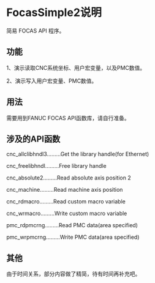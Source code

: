 # FocasSimple2说明
简易 FOCAS API 程序。

## 功能
1、演示读取CNC系统坐标、用户宏变量，以及PMC数值。

2、演示写入用户宏变量、PMC数值。

## 用法
需要用到FANUC FOCAS API函数库，请自行准备。

## 涉及的API函数
cnc_allclibhndl3.........Get the library handle(for Ethernet)

cnc_freelibhndl.........Free library handle

cnc_absolute2.........Read absolute axis position 2

cnc_machine.........Read machine axis position

cnc_rdmacro.........Read custom macro variable

cnc_wrmacro.........Write custom macro variable

pmc_rdpmcrng.........Read PMC data(area specified)

pmc_wrpmcrng.........Write PMC data(area specified)

## 其他
由于时间关系，部分内容做了精简，待有时间再补充吧。
